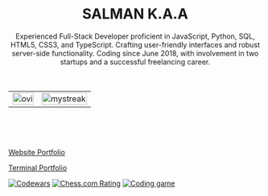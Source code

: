# <center>SALMAN K.A.A</center>

<center>
  Experienced Full-Stack Developer proficient in JavaScript, Python, SQL, 
HTML5, CSS3, and TypeScript. Crafting user-friendly interfaces and robust 
server-side functionality. Coding since June 2018, with involvement in two 
startups and a successful freelancing career. 
</center>

<br/>
<br>

<table>
  <thead align="center">
  <tbody>
    <tr>
      <td><img src="https://github-readme-stats.vercel.app/api/top-langs?username=salman2301&show_icons=true&locale=en&layout=compact&theme=tokyonight" alt="ovi" width="100%" /></td>
      <td><img src="https://github-readme-streak-stats.herokuapp.com/?user=salman2301&theme=tokyonight" alt="mystreak" width="100%"/></td>
    </tr>
  </tbody>
</table>



<br>
<br>
<br>

[Website Portfolio][website]

[Terminal Portfolio][terminal]

[![Codewars](https://img.shields.io/badge/dynamic/json?url=https://www.codewars.com/api/v1/users/salman2301&label=codewars&query=$.honor&color=B1361E&suffix=%20Honor)](https://www.codewars.com/users/salman2301)
[![Chess.com Rating](https://img.shields.io/badge/dynamic/json?url=https://www.chess.com/callback/user/popup/thegamerx23&label=chess.com&query=$.bestRating&color=97bc4b&suffix=%20rating)](https://www.chess.com/member/thegamerx23)
[![Coding game](https://img.shields.io/badge/codingame-level%2011-f2bb13)](https://www.codingame.com/profile/54e05ce96ccf32303fa020721b20f2419899473)

<!-- links -->
[terminal]: https://salman2301.github.io
[website]: https://salman2301.com
